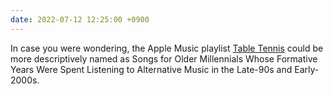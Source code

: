 ```yaml
---
date: 2022-07-12 12:25:00 +0900
---
```


In case you were wondering, the Apple Music playlist [Table Tennis](https://music.apple.com/us/playlist/table-tennis/pl.587d29d68e0d43f595cec01085cb8ce9) could be more descriptively named as Songs for Older Millennials Whose Formative Years Were Spent Listening to Alternative Music in the Late-90s and Early-2000s.
